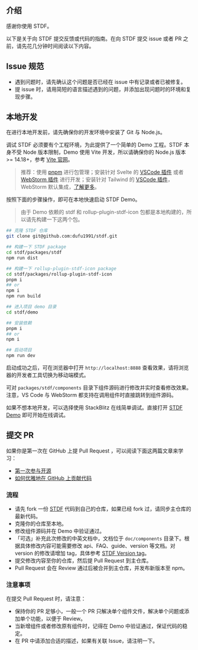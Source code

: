 ## 介绍

感谢你使用 STDF。

以下是关于向 STDF 提交反馈或代码的指南。在向 STDF 提交 issue 或者 PR 之前，请先花几分钟时间阅读以下内容。

## Issue 规范

- 遇到问题时，请先确认这个问题是否已经在 issue 中有记录或者已被修复。
- 提 issue 时，请用简短的语言描述遇到的问题，并添加出现问题时的环境和复现步骤。

## 本地开发

在进行本地开发前，请先确保你的开发环境中安装了 Git 与 Node.js。

调试 STDF 必须要有个工程环境，为此提供了一个简单的 Demo 工程。STDF 本身不受 Node 版本限制，Demo 使用 Vite 开发，所以请确保你的 Node.js 版本 >= 14.18+，参考 [Vite 官网](https://cn.vitejs.dev/guide/#scaffolding-your-first-vite-project)。

> 推荐：使用 [pnpm](https://pnpm.io/zh) 进行包管理；安装针对 Svelte 的 [VSCode 插件](https://marketplace.visualstudio.com/items?itemName=svelte.svelte-vscode) 或者 [WebStorm 插件](https://plugins.jetbrains.com/plugin/12375-svelte) 进行开发；安装针对 Tailwind 的 [VSCode 插件](https://marketplace.visualstudio.com/items?itemName=bradlc.vscode-tailwindcss)，WebStorm 默认集成，[了解更多](https://www.jetbrains.com/help/webstorm/tailwind-css.html)。

按照下面的步骤操作，即可在本地快速启动 STDF Demo。

> 由于 Demo 依赖的 stdf 和 rollup-plugin-stdf-icon 包都是本地构建的，所以请先构建一下这两个包。

```bash
## 克隆 STDF 仓库
git clone git@github.com:dufu1991/stdf.git

## 构建一下 STDF package
cd stdf/packages/stdf
npm run dist

## 构建一下 rollup-plugin-stdf-icon package
cd stdf/packages/rollup-plugin-stdf-icon
pnpm i
## or
npm i
npm run build

## 进入项目 demo 目录
cd stdf/demo

## 安装依赖
pnpm i
## or
npm i

## 启动项目
npm run dev
```

启动成功之后，可在浏览器中打开 `http://localhost:8888` 查看效果，请将浏览器的开发者工具切换为移动端模式。

可对 `packages/stdf/components` 目录下组件源码进行修改并实时查看修改效果。注意，VS Code 与 WebStorm 都支持在调用组件时直接跳转到组件源码。

如果不想本地开发，可以选择使用 StackBlitz 在线简单调试。直接打开 [STDF Demo](https://stackblitz.com/github/dufu1991/demo-stdf) 即可开始在线调试。

## 提交 PR

如果你是第一次在 GitHub 上提 Pull Request ，可以阅读下面这两篇文章来学习：

- [第一次参与开源](https://github.com/firstcontributions/first-contributions/blob/main/translations/README.zh-cn.md)
- [如何优雅地在 GitHub 上贡献代码](https://segmentfault.com/a/1190000000736629)

### 流程

- 请先 fork 一份 [STDF](https://github.com/dufu1991/stdf) 代码到自己的仓库，如果已经 fork 过，请同步主仓库的最新代码。
- 克隆你的仓库至本地。
- 修改组件源码并在 Demo 中验证通过。
- 「可选」补充此次修改的中英文档中，文档位于 `doc/components` 目录下。根据具体修改内容可能需要修改 api、FAQ、guide、version 等文档。对 version 的修改请增加 tag，具体参考 [STDF Version tag](https://github.com/dufu1991/stdf/blob/main/doc/components/button/version.md?plain=1)。
- 提交修改内容至你的仓库，然后提 Pull Request 到主仓库。
- Pull Request 会在 Review 通过后被合并到主仓库，并发布新版本至 npm。

### 注意事项

在提交 Pull Request 时，请注意：

- 保持你的 PR 足够小，一般一个 PR 只解决单个组件文件，解决单个问题或添加单个功能，以便于 Review。
- 当新增组件或者修改原有组件时，记得在 Demo 中验证通过，保证代码的稳定。
- 在 PR 中请添加合适的描述，如果有关联 Issue，请注明一下。
